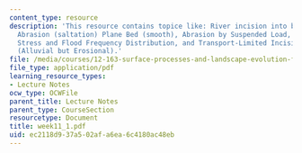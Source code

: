 ```yaml
---
content_type: resource
description: 'This resource contains topice like: River incision into bedrock, Bedload
  Abrasion (saltation) Plane Bed (smooth), Abrasion by Suspended Load, Critical Shear
  Stress and Flood Frequency Distribution, and Transport-Limited Incising Channels
  (Alluvial but Erosional).'
file: /media/courses/12-163-surface-processes-and-landscape-evolution-fall-2004/ec2118d937a502afa6ea6c4180ac48eb_week11_1.pdf
file_type: application/pdf
learning_resource_types:
- Lecture Notes
ocw_type: OCWFile
parent_title: Lecture Notes
parent_type: CourseSection
resourcetype: Document
title: week11_1.pdf
uid: ec2118d9-37a5-02af-a6ea-6c4180ac48eb
---
```

